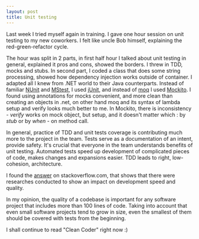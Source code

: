 ```yaml
---
layout: post
title: Unit testing
---
```


Last week I tried myself again in training. I gave one hour session on unit testing to my new coworkers. I felt like uncle Bob himself, explaining the red-green-refactor cycle. 

The hour was split in 2 parts, in first half hour I talked about unit testing in general, explained it pros and cons, showed the borders. I threw in TDD, mocks and stubs. In second part, I coded a class that does some string processing, showed how dependency injection works outside of container. I adapted all I knew from .NET world to their Java counterparts. Instead of familiar [NUnit](http://www.nunit.org/) and [MStest](http://en.wikipedia.org/wiki/Visual_Studio_Unit_Testing_Framework), I used [jUnit](http://junit.org/), and instead of [moq](https://github.com/Moq/moq4) I used [Mockito](https://github.com/mockito/mockito). I found using annotations for mocks convenient, and more clean than creating an objects in .net, on other hand moq and its syntax of lambda setup and verify looks much better to me. In Mockito, there is inconsistency - *verify* works on mock object, but setup, and it doesn't matter which : by *stub* or by *when* - on method call.

In general, practice of TDD and unit tests coverage is contributing much more to the project in the team. Tests serve as a documentation of an intent, provide safety. It's crucial that everyone in the team understands benefits of unit testing. Automated tests speed up development of complicated pieces of code, makes changes and expansions easier. TDD leads to right, low-cohesion, architecture.

I found the [answer](http://stackoverflow.com/questions/237000/is-there-hard-evidence-of-the-roi-of-unit-testing) on stackoverflow.com, that shows that there were researches conducted to show an impact on development speed and quality. 

In my opinion, the quality of a codebase is important for any software project that includes more than 100 lines of code. Taking into account that even small software projects tend to grow in size, even the smallest of them should be covered with tests from the beginning.

I shall continue to read "Clean Coder" right now :)
